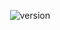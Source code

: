 <p align="center">
    <img src="https://img.shields.io/badge/dynamic/json?style=flat-square&color=informational&label=palidation.js&prefix=v&query=version&url=https%3A%2F%2Fraw.githubusercontent.com%2Fashkanahrabi%2Fpalidation.js%2Fmaster%2Fpackage.json" alt="version"/>
</p>